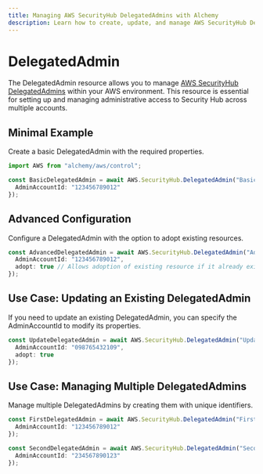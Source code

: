 ```yaml
---
title: Managing AWS SecurityHub DelegatedAdmins with Alchemy
description: Learn how to create, update, and manage AWS SecurityHub DelegatedAdmins using Alchemy Cloud Control.
---
```


# DelegatedAdmin

The DelegatedAdmin resource allows you to manage [AWS SecurityHub DelegatedAdmins](https://docs.aws.amazon.com/securityhub/latest/userguide/) within your AWS environment. This resource is essential for setting up and managing administrative access to Security Hub across multiple accounts.

## Minimal Example

Create a basic DelegatedAdmin with the required properties.

```ts
import AWS from "alchemy/aws/control";

const BasicDelegatedAdmin = await AWS.SecurityHub.DelegatedAdmin("BasicDelegatedAdmin", {
  AdminAccountId: "123456789012"
});
```

## Advanced Configuration

Configure a DelegatedAdmin with the option to adopt existing resources.

```ts
const AdvancedDelegatedAdmin = await AWS.SecurityHub.DelegatedAdmin("AdvancedDelegatedAdmin", {
  AdminAccountId: "123456789012",
  adopt: true // Allows adoption of existing resource if it already exists
});
```

## Use Case: Updating an Existing DelegatedAdmin

If you need to update an existing DelegatedAdmin, you can specify the AdminAccountId to modify its properties.

```ts
const UpdateDelegatedAdmin = await AWS.SecurityHub.DelegatedAdmin("UpdateDelegatedAdmin", {
  AdminAccountId: "098765432109",
  adopt: true
});
```

## Use Case: Managing Multiple DelegatedAdmins

Manage multiple DelegatedAdmins by creating them with unique identifiers.

```ts
const FirstDelegatedAdmin = await AWS.SecurityHub.DelegatedAdmin("FirstDelegatedAdmin", {
  AdminAccountId: "123456789012"
});

const SecondDelegatedAdmin = await AWS.SecurityHub.DelegatedAdmin("SecondDelegatedAdmin", {
  AdminAccountId: "234567890123"
});
```